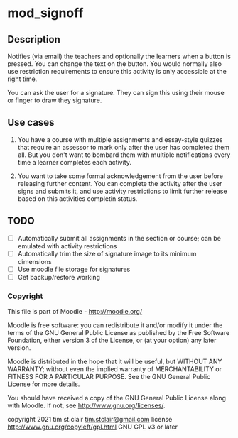 # mod_signoff

## Description

Notifies (via email) the teachers and optionally the learners when a button is pressed. You can change the text on the button. You would normally also use restriction requirements to ensure this activity is only accessible at the right time.

You can ask the user for a signature. They can sign this using their mouse or finger to draw they signature.

## Use cases

1) You have a course with multiple assignments and essay-style quizzes that require an assessor to mark only after the user has completed them all. But you don't want to bombard them with multiple notifications every time a learner completes each activity.

2) You want to take some formal acknowledgement from the user before releasing further content. You can complete the activity after the user signs and submits it, and use activity restrictions to limit further release based on this activities completin status.

## TODO

- [ ] Automatically submit all assignments in the section or course; can be emulated with activity restrictions
- [ ] Automatically trim the size of signature image to its minimum dimensions
- [ ] Use moodle file storage for signatures
- [ ] Get backup/restore working

### Copyright

This file is part of Moodle - http://moodle.org/

Moodle is free software: you can redistribute it and/or modify
it under the terms of the GNU General Public License as published by
the Free Software Foundation, either version 3 of the License, or
(at your option) any later version.

Moodle is distributed in the hope that it will be useful,
but WITHOUT ANY WARRANTY; without even the implied warranty of
MERCHANTABILITY or FITNESS FOR A PARTICULAR PURPOSE.  See the
GNU General Public License for more details.

You should have received a copy of the GNU General Public License
along with Moodle.  If not, see <http://www.gnu.org/licenses/>.

copyright 2021 tim st.clair <tim.stclair@gmail.com>
license   http://www.gnu.org/copyleft/gpl.html GNU GPL v3 or later
